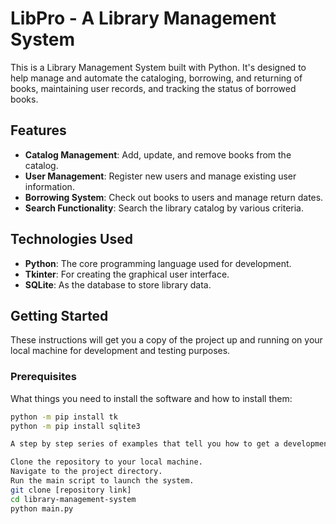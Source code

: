 
# LibPro - A Library Management System

This is a Library Management System built with Python. It's designed to help manage and automate the cataloging, borrowing, and returning of books, maintaining user records, and tracking the status of borrowed books.

## Features

- **Catalog Management**: Add, update, and remove books from the catalog.
- **User Management**: Register new users and manage existing user information.
- **Borrowing System**: Check out books to users and manage return dates.
- **Search Functionality**: Search the library catalog by various criteria.


## Technologies Used

- **Python**: The core programming language used for development.
- **Tkinter**: For creating the graphical user interface.
- **SQLite**: As the database to store library data.

## Getting Started

These instructions will get you a copy of the project up and running on your local machine for development and testing purposes.

### Prerequisites

What things you need to install the software and how to install them:

```bash
python -m pip install tk
python -m pip install sqlite3

A step by step series of examples that tell you how to get a development env running:

Clone the repository to your local machine.
Navigate to the project directory.
Run the main script to launch the system.
git clone [repository link]
cd library-management-system
python main.py



